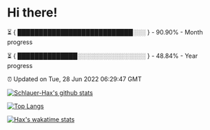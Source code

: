 # Hi there!

⏳ { ███████████████████████████░░░ } - 90.90% - Month progress

⏳ { ██████████████░░░░░░░░░░░░░░░░ } - 48.84% - Year progress

⏰ Updated on Tue, 28 Jun 2022 06:29:47 GMT


[![Schlauer-Hax's github stats](https://github-readme-stats.vercel.app/api?username=Schlauer-Hax&show_icons=true&theme=dark&count_private=true)](https://github.com/Schlauer-Hax)


[![Top Langs](https://github-readme-stats.vercel.app/api/top-langs/?username=Schlauer-Hax&layout=compact&theme=dark)](https://github.com/Schlauer-Hax?tab=repositories)


[![Hax's wakatime stats](https://github-readme-stats.vercel.app/api/wakatime?username=Hax&theme=dark)](https://wakatime.com/@Hax)

